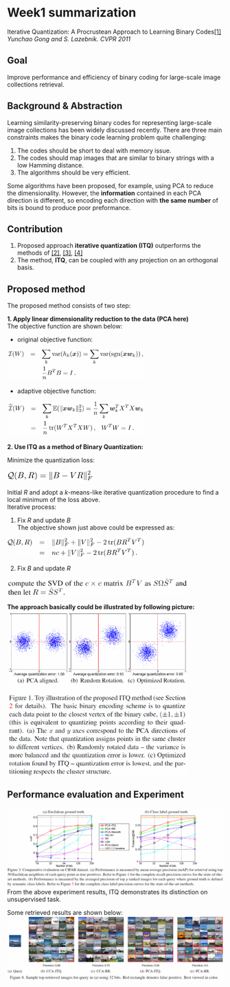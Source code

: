 # Week1 summarization
Iterative Quantization: A Procrustean Approach to Learning Binary Codes[[1]](http://www.cs.unc.edu/~lazebnik/publications/cvpr11_small_code.pdf) <br>
*Yunchao Gong and S. Lazebnik. CVPR 2011*

## Goal 
Improve performance and efficiency of binary coding for large-scale image collections retrieval.

## Background & Abstraction
Learning similarity-preserving binary codes for representing large-scale image collections has been widely discussed recently. There are three main constraints makes the binary code learning problem quite challenging: 
1. The codes should be short to deal with memory issue.
2. The codes should map images that are similar to binary strings with a low Hamming distance.
3. The algorithms should be very efficient.

Some algorithms have been proposed, for example, using PCA to reduce the dimensionality. However, the **information** contained in each PCA direction is different, so encoding each direction with **the same number** of bits is bound to produce poor preformance. 

## Contribution 
1. Proposed approach **iterative quantization (ITQ)** outperforms the methods of [[2]](https://papers.nips.cc/paper/3749-locality-sensitive-binary-codes-from-shift-invariant-kernels), [[3]](http://www.ee.columbia.edu/ln/dvmm/publications/12/PAMI_SSHASH.pdf), [[4]](https://papers.nips.cc/paper/3383-spectral-hashing)
2. The method, **ITQ**, can be coupled with any projection on an orthogonal basis.

## Proposed method
The proposed method consists of two step:

**1. Apply linear dimensionality reduction to the data (PCA here)** <br>
The objective function are shown below:

*   original objective function:
<img src="https://github.com/thtang/aMMAI2018-paper-summary/blob/master/Iterative%20Quantization%20A%20Procrustean%20Approach%20to%20Learning%20Binary%20Codes/image/ob1.png" width="320">

*   adaptive objective function:
<img src="https://github.com/thtang/aMMAI2018-paper-summary/blob/master/Iterative%20Quantization%20A%20Procrustean%20Approach%20to%20Learning%20Binary%20Codes/image/ob2.png" width="320">

**2. Use ITQ as a method of Binary Quantization:**

Minimize the quantization loss:

<img src="https://github.com/thtang/aMMAI2018-paper-summary/blob/master/Iterative%20Quantization%20A%20Procrustean%20Approach%20to%20Learning%20Binary%20Codes/image/ob3.png" width="200">

Initial *R* and adopt a *k*-means-like iterative quantization procedure to find a local minimum of the loss above.<br>
Iterative process:
1. Fix *R* and update *B* <br>
The objective shown just above could be expressed as:<br>
<img src="https://github.com/thtang/aMMAI2018-paper-summary/blob/master/Iterative%20Quantization%20A%20Procrustean%20Approach%20to%20Learning%20Binary%20Codes/image/ob4.png" width="320">

2. Fix *B* and update *R*
<img src="https://github.com/thtang/aMMAI2018-paper-summary/blob/master/Iterative%20Quantization%20A%20Procrustean%20Approach%20to%20Learning%20Binary%20Codes/image/mo5.png" width="420">

**The approach basically could be illustrated by following picture:**
<img src="https://github.com/thtang/aMMAI2018-paper-summary/blob/master/Iterative%20Quantization%20A%20Procrustean%20Approach%20to%20Learning%20Binary%20Codes/image/f1.png"  width="420">
## Performance evaluation and Experiment
<img src="https://github.com/thtang/aMMAI2018-paper-summary/blob/master/Iterative%20Quantization%20A%20Procrustean%20Approach%20to%20Learning%20Binary%20Codes/image/e1.png">
From the above experiment results, ITQ demonstrates its distinction on unsupervised task.

Some retrieved results are shown below:
<img src="https://github.com/thtang/aMMAI2018-paper-summary/blob/master/Iterative%20Quantization%20A%20Procrustean%20Approach%20to%20Learning%20Binary%20Codes/image/e2.png">
